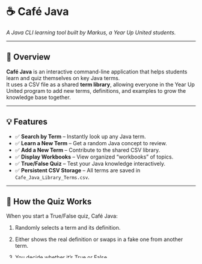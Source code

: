 # ☕ Café Java  
*A Java CLI learning tool built by Markus, a Year Up United students.*

---

## 🧭 Overview

**Café Java** is an interactive command-line application that helps students learn and quiz themselves on key Java terms.  
It uses a CSV file as a shared **term library**, allowing everyone in the Year Up United program to add new terms, definitions, and examples to grow the knowledge base together.

---

## 💡 Features

- ✅ **Search by Term** – Instantly look up any Java term.  
- ✅ **Learn a New Term** – Get a random Java concept to review.  
- ✅ **Add a New Term** – Contribute to the shared CSV library.  
- ✅ **Display Workbooks** – View organized “workbooks” of topics.  
- ✅ **True/False Quiz** – Test your Java knowledge interactively.  
- ✅ **Persistent CSV Storage** – All terms are saved in `Cafe_Java_Library_Terms.csv`.  

---
## 🧠 How the Quiz Works

When you start a True/False quiz, Café Java:

1. Randomly selects a term and its definition.

2. Either shows the real definition or swaps in a fake one from another term.

3. You decide whether it’s True or False.

After each question, your score updates in real time — great for self-testing before Year Up assessments!

---

# 🚀 How to Run the Program
## 🧩 Requirements

Java 17 or newer

IntelliJ IDEA (Community Edition or Ultimate)

# ▶️ Steps

1. Clone this repository

```java
git clone https://github.com/FullStackMWilliams/Cafe_Java.git
````

2. Open the project in IntelliJ IDEA.

3. Wait for IntelliJ to finish indexing (progress bar at the bottom).

4. Open src/main/java/com/pluralsight/CafeJava.java.

5. Click Run ▶️ (top-right corner). The Café Java menu will appear in your terminal.

---
## 👩🏽‍💻 Getting Started (For First-Time GitHub Users)

If you’re new to Git or IntelliJ, follow these steps to collaborate smoothly.

# 1️⃣ Set Up GitHub & IntelliJ

- Create a GitHub account: https://github.com/join

- Install Git: https://git-scm.com/downloads

- Install IntelliJ IDEA (Community): https://www.jetbrains.com/idea/download

# 2️⃣ Clone the Project (from IntelliJ)

- IntelliJ → Get from VCS → paste:
```java
https://github.com/FullStackMWilliams/Cafe_Java.git
```

- Click Clone (project opens automatically).

# 3️⃣ Make Your Own Branch
```java
git checkout -b yourname-update
```

Keep your changes separate and easy to review.

# 4️⃣ Add or Update Terms

Run the app → choose 3 ➕ Add a New Term.
Your data is saved to Cafe_Java_Library_Terms.csv.

# 5️⃣ Save Your Changes
```java
git add .
git commit -m "Added new term: Polymorphism"
```

# 6️⃣ Push to GitHub
```java
git push origin yourname-update
```

Then open GitHub → click “Compare & Pull Request” to submit your update to the main repository.

---

## 🧱 Technologies Used

| Component | Description |
|------------|--------------|
| **Java 17+** | Main programming language |
| **CSV File I/O** | Persistent data storage |
| **Collections API** | Manages lists, sets, and randomization |
| **OOP Principles** | Clean separation between UI and data logic |

---

## 📂 Project Structure

```plaintext
Cafe_Java/
├── src/
│   └── main/java/com/pluralsight/
│       ├── CafeJava.java          # Main application (menu & logic)
│       └── TermsLibrary.java      # Handles reading/writing to CSV
├── Cafe_Java_Library_Terms.csv    # Shared term database
└── README.md                      # Project documentation
````

# 🌟 Why I Built This

Café Java was created as part of the Year Up United Software Development track to help students:

Learn core Java concepts interactively

Collaborate using Git & version control

Practice file I/O and data persistence

Strengthen teamwork through shared code contributions

This project reflects both technical learning and professional collaboration, just like real-world software teams.

---

## 🧩 Troubleshooting

| Problem                   | Cause                   | Solution                                                      |
| ------------------------- | ----------------------- | ------------------------------------------------------------- |
| Blank line in workbooks   | Extra empty line in CSV | Delete the blank line or re-save via the app                  |
| Duplicate term not saving | Already exists          | App blocks duplicates intentionally (same workbook + term)    |
| Quiz missing new terms    | Using old data          | Re-enter the quiz — the app reloads the CSV each time         |
| “File not found”          | CSV missing             | The app auto-creates `Cafe_Java_Library_Terms.csv` if missing |

---

## 🏁 Future Improvements

 Edit and delete existing terms

 Track quiz history or user progress

 Export stats to JSON or CSV

 Build a GUI (JavaFX version)

 Add difficulty levels for quizzes

💬 “Keep your code brewing — every bug fixed is one sip closer to mastery!”
— Team Café Java ☕
